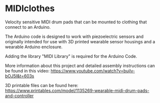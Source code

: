 # MIDIclothes

Velocity sensitive MIDI drum pads that can be mounted to clothing that connect to an Arduino.

The Arduino code is designed to work with piezoelectric sensors and originally intended for use with 3D printed wearable sensor housings and a wearable Arduino enclosure. 

Adding the library "MIDI Library" is required for the Arduino Code.

More information about this project and detailed assembly instructions can be found in this video: https://www.youtube.com/watch?v=bujlv-bOJ5I&t=603s

3D printable files can be found here: https://www.printables.com/model/1135269-wearable-midi-drum-pads-and-controller
